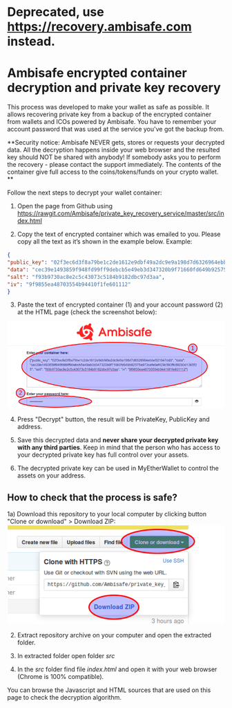 # Deprecated, use https://recovery.ambisafe.com instead.

# Ambisafe encrypted container decryption and private key recovery

This process was developed to make your wallet as safe as possible. It allows recovering private key from a backup of the encrypted container from wallets and ICOs powered by Ambisafe. You have to remember your account password that was used at the service you've got the backup from.

**Security notice: Ambisafe NEVER gets, stores or requests your decrypted data. 
All the decryption happens inside your web browser and the resulted key should NOT be shared with anybody!
If somebody asks you to perform the recovery - please contact the support immediately.
The contents of the container give full access to the coins/tokens/funds on your crypto wallet.
**

Follow the next steps to decrypt your wallet container:


1) Open the page from Github using https://rawgit.com/Ambisafe/private_key_recovery_service/master/src/index.html 

2) Copy the text of encrypted container which was emailed to you.
Please copy all the text as it’s shown in the example below.
Example:
```json
{
"public_key": "02f3ec6d3f8a79be1c2de1612e9dbf49a2dc9e9a198d7d6326964ebbe521947dd3", 
"data": "cec39e1493859f948fd99ff9debcb5e49eb3d347320b9f71660fd649b92575a973cafe6ef429c593ffc89293d1365f25", 
"salt": "f93b9730ac8e2c5c43073c5184b9182dbc97d3aa", 
"iv": "9f9855ea48703554b94410f1fe601112"
}
```

3) Paste the text of encrypted container (1) and your account password (2) at the HTML page (check the screenshot below):

<img src="/img/container_paste_helper.png"/>

4) Press "Decrypt" button, the result will be PrivateKey, PublicKey and address.

5) Save this decrypted data and **never share your decrypted private key with any third parties**. 
Keep in mind that the person who has access to your decrypted private key has full control over your assets.

6) The decrypted private key can be used in MyEtherWallet to control the assets on your address.


## How to check that the process is safe?

1a) Download this repository to your local computer by clicking button "Clone or download" > Download ZIP:
<img src="/img/download_help_pic.png"/> 

2) Extract repository archive on your computer and open the extracted folder.

3) In extracted folder open folder *src*

4) In the *src* folder find file *index.html* and open it with your web browser (Chrome is 100% compatible).

You can browse the Javascript and HTML sources that are used on this page to check the decryption algorithm. 
